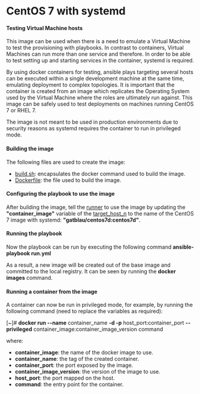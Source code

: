 # CentOS 7 with systemd


#### Testing Virtual Machine hosts

This image can be used when there is a need to emulate a Virtual Machine to test the provisioning with playbooks. In contrast to containers, Virtual Machines can run more than one service and therefore. In order to be able to test setting up and starting services in the container, systemd is required.

By using docker containers for testing, ansible plays targeting several hosts can be executed within a single development machine at the same time, emulating deployment to complex topologies. It is important that the container is created from an image which replicates the Operating System used by the Virtual Machine where the roles are ultimately run against. This image can be safely used to test deployments on machines running CentOS 7 or RHEL 7.

The image is not meant to be used in production environments due to security reasons as systemd requires the container to run in privileged mode.



#### Building the image

The following files are used to create the image:

- [build.sh](./build.sh): encapsulates the docker command used to build the image.
- [Dockerfile](./Dockerfile): the file used to build the image.



#### Configuring the playbook to use the image

After building the image, tell the [runner](../../provision/run.yml) to use the image by updating the **"container_image"** variable of the [target_host_n](../../provision/target_host1.yml) to the name of the CentOS 7 image with systemd: **"gatblau/centos7d:centos7d"**.



#### Running the playbook

Now the playbook can be run by executing the following command **ansible-playbook run.yml**

As a result, a new image will be created out of the base image and committed to the local registry. It can be seen by running the  **docker images** command.



#### Running a container from the image

A container can now be run in privileged mode, for example, by running the following command (need to replace the variables as required):

[~]# **docker run --name** container_name **-d -p** host_port:container_port **--privileged** container_image:container_image_version command 

where:
- **container_image**: the name of the docker image to use.
- **container_name**: the tag of the created container.
- **container_port**: the port exposed by the image.
- **container_image_version**: the version of the image to use.
- **host_port**: the port mapped on the host.
- **command**: the entry point for the container.

